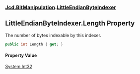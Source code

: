 ### [Jcd.BitManipulation](Jcd.BitManipulation.md 'Jcd.BitManipulation').[LittleEndianByteIndexer](Jcd.BitManipulation.LittleEndianByteIndexer.md 'Jcd.BitManipulation.LittleEndianByteIndexer')

## LittleEndianByteIndexer.Length Property

The number of bytes indexable by this indexer.

```csharp
public int Length { get; }
```

#### Property Value
[System.Int32](https://docs.microsoft.com/en-us/dotnet/api/System.Int32 'System.Int32')